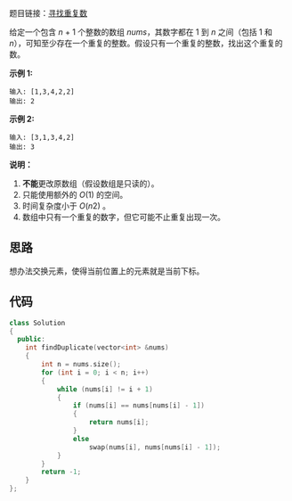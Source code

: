 题目链接：[寻找重复数](https://leetcode-cn.com/problems/find-the-duplicate-number/submissions/)

给定一个包含 *n* + 1 个整数的数组 *nums*，其数字都在 1 到 *n* 之间（包括 1 和 *n*），可知至少存在一个重复的整数。假设只有一个重复的整数，找出这个重复的数。

**示例 1:**

```
输入: [1,3,4,2,2]
输出: 2
```

**示例 2:**

```
输入: [3,1,3,4,2]
输出: 3
```

**说明：**

1. **不能**更改原数组（假设数组是只读的）。
2. 只能使用额外的 *O*(1) 的空间。
3. 时间复杂度小于 *O*(*n*2) 。
4. 数组中只有一个重复的数字，但它可能不止重复出现一次。

## 思路

想办法交换元素，使得当前位置上的元素就是当前下标。

## 代码

```cpp
class Solution
{
  public:
    int findDuplicate(vector<int> &nums)
    {
        int n = nums.size();
        for (int i = 0; i < n; i++)
        {
            while (nums[i] != i + 1)
            {
                if (nums[i] == nums[nums[i] - 1])
                {
                    return nums[i];
                }
                else
                    swap(nums[i], nums[nums[i] - 1]);
            }
        }
        return -1;
    }
};
```

